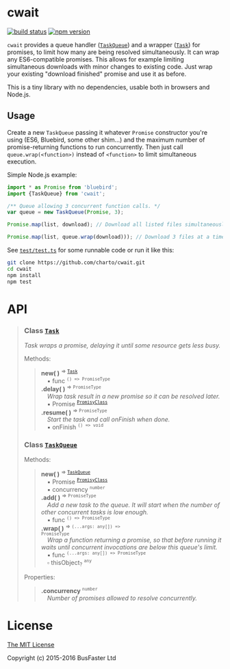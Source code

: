 cwait
=====

[![build status](https://travis-ci.org/charto/cwait.svg?branch=master)](http://travis-ci.org/charto/cwait)
[![npm version](https://img.shields.io/npm/v/cwait.svg)](https://www.npmjs.com/package/cwait)

`cwait` provides a queue handler ([`TaskQueue`](#api-TaskQueue)) and a wrapper ([`Task`](#api-Task)) for promises,
to limit how many are being resolved simultaneously. It can wrap any ES6-compatible promises.
This allows for example limiting simultaneous downloads with minor changes to existing code.
Just wrap your existing "download finished" promise and use it as before.

This is a tiny library with no dependencies, usable both in browsers and Node.js.

Usage
-----

Create a new `TaskQueue` passing it whatever `Promise` constructor you're using (ES6, Bluebird, some other shim...)
and the maximum number of promise-returning functions to run concurrently.
Then just call `queue.wrap(<function>)` instead of `<function>` to limit simultaneous execution.

Simple Node.js example:

```typescript
import * as Promise from 'bluebird';
import {TaskQueue} from 'cwait';

/** Queue allowing 3 concurrent function calls. */
var queue = new TaskQueue(Promise, 3);

Promise.map(list, download); // Download all listed files simultaneously.

Promise.map(list, queue.wrap(download))); // Download 3 files at a time.
```

See [`test/test.ts`](test/test.ts) for some runnable code or run it like this:

```sh
git clone https://github.com/charto/cwait.git
cd cwait
npm install
npm test
```

API
===

>
> <a name="api-Task"></a>
> ### Class [`Task`](#api-Task)
> <em>Task wraps a promise, delaying it until some resource gets less busy.</em>  
>  
> Methods:  
> > **new( )** <sup>&rArr; <code>[Task](#api-Task)</code></sup>  
> > &emsp;&#x25aa; func <sup><code>() => PromiseType</code></sup>  
> > **.delay( )** <sup>&rArr; <code>PromiseType</code></sup>  
> > &emsp;<em>Wrap task result in a new promise so it can be resolved later.</em>  
> > &emsp;&#x25aa; Promise <sup><code>[PromisyClass](#api-PromisyClass)</code></sup>  
> > **.resume( )** <sup>&rArr; <code>PromiseType</code></sup>  
> > &emsp;<em>Start the task and call onFinish when done.</em>  
> > &emsp;&#x25aa; onFinish <sup><code>() => void</code></sup>  
>
> <a name="api-TaskQueue"></a>
> ### Class [`TaskQueue`](#api-TaskQueue)
>  
> Methods:  
> > **new( )** <sup>&rArr; <code>[TaskQueue](#api-TaskQueue)</code></sup>  
> > &emsp;&#x25aa; Promise <sup><code>[PromisyClass](#api-PromisyClass)</code></sup>  
> > &emsp;&#x25aa; concurrency <sup><code>number</code></sup>  
> > **.add( )** <sup>&rArr; <code>PromiseType</code></sup>  
> > &emsp;<em>Add a new task to the queue.
It will start when the number of other concurrent tasks is low enough.</em>  
> > &emsp;&#x25aa; func <sup><code>() => PromiseType</code></sup>  
> > **.wrap( )** <sup>&rArr; <code>(...args: any[]) => PromiseType</code></sup>  
> > &emsp;<em>Wrap a function returning a promise, so that before running
it waits until concurrent invocations are below this queue's limit.</em>  
> > &emsp;&#x25aa; func <sup><code>(...args: any[]) => PromiseType</code></sup>  
> > &emsp;&#x25ab; thisObject<sub>?</sub> <sup><code>any</code></sup>  
>  
> Properties:  
> > **.concurrency** <sup><code>number</code></sup>  
> > &emsp;<em>Number of promises allowed to resolve concurrently.</em>  

License
=======

[The MIT License](https://raw.githubusercontent.com/charto/cwait/master/LICENSE)

Copyright (c) 2015-2016 BusFaster Ltd
